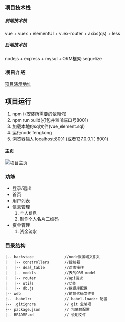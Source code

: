 ### 项目技术栈
##### 前端技术栈
vue + vuex + elementUI + vuex-router + axios(qs) + less
##### 后端技术栈
 nodejs + express + mysql + ORM框架:sequelize

### 项目介绍
[项目演示地址](https://www.burtyang.top:8001/)


## 项目运行
1. npm i (安装所需要的依赖包)
2. npm run build(打包并监听端口号8001)
3. 加载本地的sql文件(vue_element.sql)
4. 运行node fengkong
5. 浏览器输入 localhost:8001 (或者127.0.0.1：8001)


#### 主页
![项目主页](https://raw.githubusercontent.com/yanglilong127/vue_element/master/index.png)

### 功能
- 登录/退出
- 首页
- 用户列表
- 信息管理
    1. 个人信息
    2. 制作个人名片二维码
- 资金管理
    1. 资金流水


### 目录结构 
```
|-- backstage              //node服务端文件夹
|   |-- constrollers       //控制器
|   |-- deal_table         //对表操作
|   |-- models             //表的ORM model
|   |-- router             //api请求
|   |-- utils              //功能
|   |-- db.js              //数据库配置
|-- web                    //前端代码文件夹
├-- .babelrc               // babel-loader 配置
├-- .gitignore             // git 忽略项
├-- package.json           // 包依赖配置
|-- README.md              // 说明文件
```